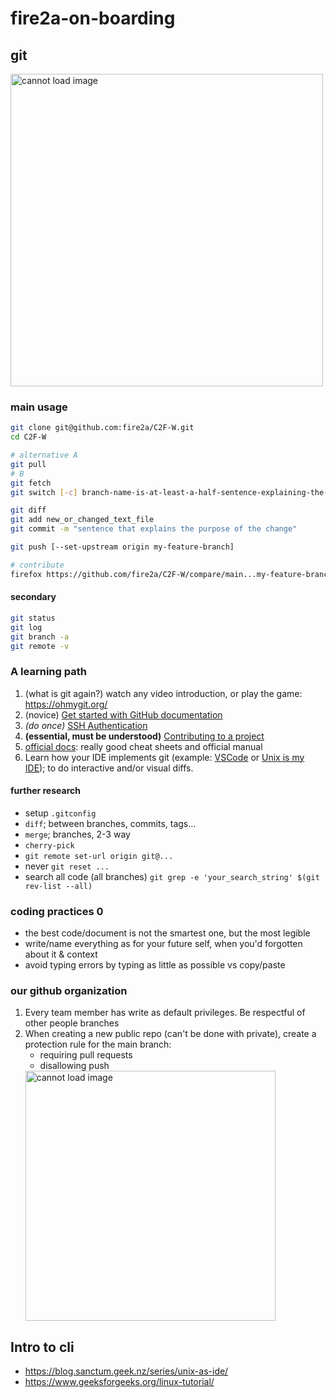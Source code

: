 # fire2a-on-boarding

## git
<img src="https://imgs.xkcd.com/comics/git_2x.png"  alt='cannot load image' width="500px" >

### main usage
```bash
git clone git@github.com:fire2a/C2F-W.git
cd C2F-W

# alternative A
git pull
# B
git fetch 
git switch [-c] branch-name-is-at-least-a-half-sentence-explaining-the-feature/issue [main]

git diff
git add new_or_changed_text_file
git commit -m "sentence that explains the purpose of the change"

git push [--set-upstream origin my-feature-branch]

# contribute
firefox https://github.com/fire2a/C2F-W/compare/main...my-feature-branch
```
#### secondary
```bash
git status
git log
git branch -a
git remote -v
```

### A learning path

1. (what is git again?) watch any video introduction, or play the game: https://ohmygit.org/
2. (novice) [Get started with GitHub documentation](https://docs.github.com/en/get-started/)
3. _(do once)_ [SSH Authentication](https://docs.github.com/en/authentication/connecting-to-github-with-ssh/generating-a-new-ssh-key-and-adding-it-to-the-ssh-agent)
4. __(essential, must be understood)__ [Contributing to a project](https://docs.github.com/en/get-started/exploring-projects-on-github/contributing-to-a-project)
5. [official docs](https://git-scm.com/doc): really good cheat sheets and official manual
6. Learn how your IDE implements git (example: [VSCode](https://code.visualstudio.com/docs/sourcecontrol/overview) or [Unix is my IDE](https://blog.sanctum.geek.nz/series/unix-as-ide/)); to do interactive and/or visual diffs.
   
#### further research
- setup `.gitconfig`
- `diff`; between branches, commits, tags...
- `merge`; branches, 2-3 way
- `cherry-pick`
- `git remote set-url origin git@...`
- never `git reset ...`
- search all code (all branches) `git grep -e 'your_search_string' $(git rev-list --all)`

### coding practices 0
- the best code/document is not the smartest one, but the most legible
- write/name everything as for your future self, when you'd forgotten about it & context
- avoid typing errors by typing as little as possible vs copy/paste
  
### our github organization
1. Every team member has write as default privileges. Be respectful of other people branches
2. When creating a new public repo (can't be done with private), create a protection rule for the main branch:
   - requiring pull requests
   - disallowing push
   <img src="https://github.com/user-attachments/assets/573f21f8-b666-4164-9baa-9bc511051c0b"  alt='cannot load image' width="400px" >

## Intro to cli
- https://blog.sanctum.geek.nz/series/unix-as-ide/
- https://www.geeksforgeeks.org/linux-tutorial/
